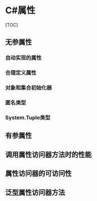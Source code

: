 # C#属性

[TOC]

## 无参属性

### 自动实现的属性

### 合理定义属性

### 对象和集合初始化器

### 匿名类型

### System.Tuple类型

## 有参属性

## 调用属性访问器方法时的性能

## 属性访问器的可访问性

## 泛型属性访问器方法